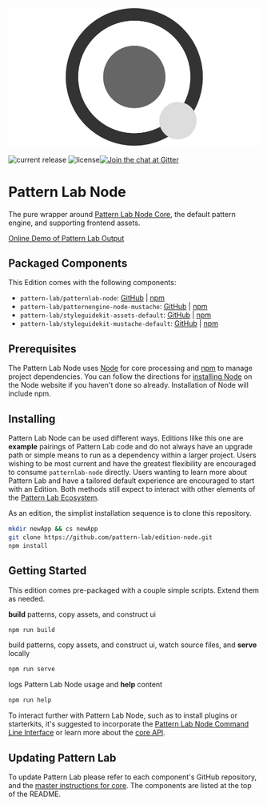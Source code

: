 ![Pattern Lab Logo](/patternlab.png "Pattern Lab Logo")

![current release](https://img.shields.io/github/release/pattern-lab/edition-node.svg) ![license](https://img.shields.io/github/license/pattern-lab/edition-node.svg)[![Join the chat at Gitter](https://badges.gitter.im/pattern-lab/node.svg)](https://gitter.im/pattern-lab/node)

# Pattern Lab Node

The pure wrapper around [Pattern Lab Node Core](https://github.com/pattern-lab/patternlab-node), the default pattern engine, and supporting frontend assets.

[Online Demo of Pattern Lab Output](http://demo.patternlab.io/)

## Packaged Components

This Edition comes with the following components:

* `pattern-lab/patternlab-node`: [GitHub](https://github.com/pattern-lab/patternlab-node) | [npm](https://www.npmjs.com/package/@pattern-lab/patternlab-node)
* `pattern-lab/patternengine-node-mustache`: [GitHub](https://github.com/pattern-lab/patternengine-node-mustache) | [npm](https://www.npmjs.com/package/@pattern-lab/patternengine-node-mustache)
* `pattern-lab/styleguidekit-assets-default`: [GitHub](https://github.com/pattern-lab/styleguidekit-assets-default) | [npm](https://www.npmjs.com/package/@pattern-lab/styleguidekit-assets-default)
* `pattern-lab/styleguidekit-mustache-default`: [GitHub](https://github.com/pattern-lab/styleguidekit-mustache-default) | [npm](https://www.npmjs.com/package/@pattern-lab/styleguidekit-mustache-default)

## Prerequisites

The Pattern Lab Node uses [Node](https://nodejs.org) for core processing and [npm](https://www.npmjs.com/) to manage project dependencies. You can follow the directions for [installing Node](https://nodejs.org/en/download/) on the Node website if you haven't done so already. Installation of Node will include npm.

## Installing

Pattern Lab Node can be used different ways. Editions lilke this one are **example** pairings of Pattern Lab code and do not always have an upgrade path or simple means to run as a dependency within a larger project. Users wishing to be most current and have the greatest flexibility are encouraged to consume `patternlab-node` directly. Users wanting to learn more about Pattern Lab and have a tailored default experience are encouraged to start with an Edition. Both methods still expect to interact with other elements of the [Pattern Lab Ecosystem](https://github.com/pattern-lab/patternlab-node#ecosystem).

As an edition, the simplist installation sequence is to clone this repository.

``` bash
mkdir newApp && cs newApp
git clone https://github.com/pattern-lab/edition-node.git
npm install
```

## Getting Started

This edition comes pre-packaged with a couple simple scripts. Extend them as needed.

**build** patterns, copy assets, and construct ui

``` bash
npm run build
```

build patterns, copy assets, and construct ui, watch source files, and **serve** locally

``` bash
npm run serve
```

logs Pattern Lab Node usage and **help** content

``` bash
npm run help
```

To interact further with Pattern Lab Node, such as to install plugins or starterkits, it's suggested to incorporate the [Pattern Lab Node Command Line Interface](https://github.com/pattern-lab/patternlab-node-cli) or learn more about the [core API](https://github.com/pattern-lab/patternlab-node#usage).

## Updating Pattern Lab

To update Pattern Lab please refer to each component's GitHub repository, and the [master instructions for core](https://github.com/pattern-lab/patternlab-node/wiki/Upgrading). The components are listed at the top of the README.
